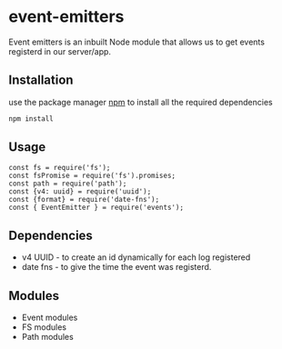 # event-emitters

Event emitters is an inbuilt Node module that allows us to get events registerd in our server/app.

## Installation

use the package manager [npm](https://www.npmjs.com/) to install all the required dependencies

```bash
npm install
```
## Usage
``` 
const fs = require('fs');
const fsPromise = require('fs').promises;
const path = require('path');
const {v4: uuid} = require('uuid');
const {format} = require('date-fns');
const { EventEmitter } = require('events');
```

## Dependencies
* v4 UUID - to create an id dynamically for each log registered
* date fns - to give the time the event was registerd.

## Modules
* Event modules
* FS modules
* Path modules